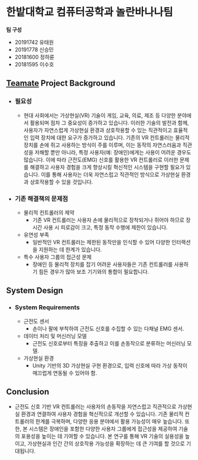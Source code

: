 # 한밭대학교 컴퓨터공학과 놀란바나나팀

**팀 구성**
- 20191742 유태원 
- 20191778 신승민
- 20181600 정하륜
- 20181595 이수호

## <u>Teamate</u> Project Background
- ### 필요성
  - 현대 사회에서는 가상현실(VR) 기술이 게임, 교육, 의료, 제조 등 다양한 분야에서 활용되며 점차 그 중요성이 증가하고 있습니다. 이러한 기술의 발전과 함께, 사용자가 자연스럽게 가상현실 환경과 상호작용할 수 있는 직관적이고 효율적인 입력 장치에 대한 요구가 증가하고 있습니다. 기존의 VR 컨트롤러는 물리적 장치를 손에 쥐고 사용하는 방식이 주를 이루며, 이는 동작의 자연스러움과 직관성을 저해할 뿐만 아니라, 특정 사용자(예: 장애인)에게는 사용이 어려운 경우도 많습니다. 이에 따라 근전도(EMG) 신호를 활용한 VR 컨트롤러로 이러한 문제를 해결하고 사용자 경험을 크게 향상시킬 혁신적인 시스템을 구현할 필요가 있습니다. 이를 통해 사용자는 더욱 자연스럽고 직관적인 방식으로 가상현실 환경과 상호작용할 수 있을 것입니다.
- ### 기존 해결책의 문제점
  - 물리적 컨트롤러의 제약
    - 기존 VR 컨트롤러는 사용자 손에 물리적으로 장착되거나 쥐어야 하므로 장시간 사용 시 피로감이 크고, 특정 동작 수행에 제한이 있습니다.
  - 유연성 부족
    - 일반적인 VR 컨트롤러는 제한된 동작만을 인식할 수 있어 다양한 인터랙션을 지원하는 데 한계가 있습니다.
  - 특수 사용자 그룹의 접근성 문제
    - 장애인 등 물리적 장치를 잡기 어려운 사용자들은 기존 컨트롤러를 사용하기 힘든 경우가 많아 보조 기기와의 통합이 필요합니다.
  
## System Design
  - ### System Requirements
    - 근전도 센서
      - 손이나 팔에 부착하여 근전도 신호를 수집할 수 있는 다채널 EMG 센서.
    - 데이터 처리 및 머신러닝 모델
      - 근전도 신호로부터 특징을 추출하고 이를 손동작으로 분류하는 머신러닝 모델.
    - 가상현실 환경
      - Unity 기반의 3D 가상현실 구현 환경으로, 입력 신호에 따라 가상 동작이 매끄럽게 연동될 수 있어야 함.
    
## Conclusion
  - 근전도 신호 기반 VR 컨트롤러는 사용자의 손동작을 자연스럽고 직관적으로 가상현실 환경과 연결하여 사용자 경험을 혁신적으로 개선할 수 있습니다. 기존 물리적 컨트롤러의 한계를 극복하며, 다양한 응용 분야에서 활용 가능성이 매우 높습니다. 또한, 본 시스템은 장애인을 포함한 다양한 사용자 그룹에게 접근성을 제공하여 기술의 포용성을 높이는 데 기여할 수 있습니다. 본 연구를 통해 VR 기술의 실용성을 높이고, 가상현실과 인간 간의 상호작용 가능성을 확장하는 데 큰 기여를 할 것으로 기대됩니다.

